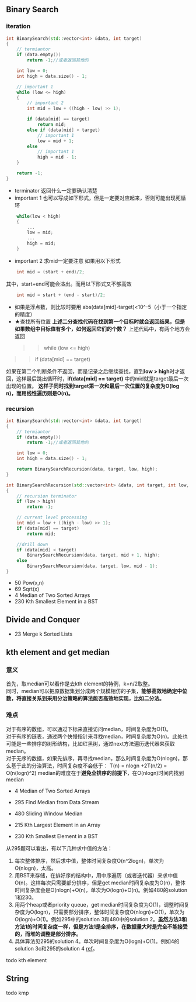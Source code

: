 ## Binary Search

### iteration

```cpp
int BinarySearch(std::vector<int> &data, int target)
{
    // termiantor
    if (data.empty())
        return -1;//或者返回其他的

    int low = 0;
    int high = data.size() - 1;

    // important 1
    while (low <= high)
    {
        // important 2
        int mid = low + ((high - low) >> 1);

        if (data[mid] == target)
            return mid;
        else if (data[mid] < target)
            // important 1
            low = mid + 1;
        else
            // important 1
            high = mid - 1;
    }

    return -1;
}
```

-   terminator 返回什么一定要确认清楚
-   important 1 也可以写成如下形式，但是一定要对应起来，否则可能出现死循环

```cpp
    while(low < high)
    {
        ...
        low = mid;
        ...
        high = mid;
    }
```

-   important 2 求mid一定要注意
    如果用以下形式

```cpp
    int mid = (start + end)/2;
```

其中，start+end可能会溢出。而用以下形式又不够高效

```cpp
    int mid = start + (end - start)/2;
```

-   如果是浮点数，则比较时要用 abs(data[mid]-target)&lt;10^-5（小于一个指定的精度）
-   ★查找所有位置
    **上述二分查找代码在找到第一个目标时就会返回结果，但是如果数组中目标值有多个，如何返回它们的个数？** 上述代码中，有两个地方会返回
    > > while (low &lt;= high)

> > if (data[mid] == target)

如果在第二个判断条件不返回，而是记录之后继续查找，直到**low > high**时才返回，这样最后跳出循环时，**if(data[mid] == target)** 中的mid就是target最后一次出现的位置。
**这样子同时找到target第一次和最后一次位置的复杂度为O(log n)，而用线性遍历则是O(n)。**

### recursion

```cpp
int BinarySearch(std::vector<int> &data, int target)
{
    // termiantor
    if (data.empty())
        return -1;//或者返回其他的

    int low = 0;
    int high = data.size() - 1;

    return BinarySearchRecursion(data, target, low, high);
}

int BinarySearchRecursion(std::vector<int> &data, int target, int low, int high)
{
    // recursion terminator
    if (low > high)
        return -1;

    // current level processing
    int mid = low + ((high - low) >> 1);
    if (data[mid] == target)
        return mid;

    //drill down
    if (data[mid] < target)
        BinarySearchRecursion(data, target, mid + 1, high);
    else
        BinarySearchRecursion(data, target, low, mid - 1);
}
```

-   50 Pow(x,n)
-   69 Sqrt(x)
-   4 Median of Two Sorted Arrays
-   230 Kth Smallest Element in a BST


## Divide and Conquer
* 23 Merge k Sorted Lists


## kth element and get median

### 意义

首先，取median可以看作是去kth element的特例，k=n/2取整。  
同时，median可以把原数据集划分成两个规模相仿的子集，**能够高效地确定中位数，将直接关系到采用分治策略的算法能否高效地实现，比如二分法。**

### 难点

对于有序的数组，可以通过下标来直接访问median，时间复杂度为O(1)。  
对于有序的链表，通过两个快慢指针来寻找median，时间复杂度为O(n)。此处也可能是一些排序的树形结构，比如红黑树，通过next方法遍历迭代器来获取median。  
对于无序的数据，如果先排序，再寻找median，那么时间复杂度为O(nlogn)，那么基于此的分治算法，时间复杂度不会低于：
T(n) = nlogn +2T(n/2) = O(n(logn)^2)
median的难度在于**避免全排序的前提下**，在O(nlogn)时间内找到median  

-   4 Median of Two Sorted Arrays  
-   295 Find Median from Data Stream  
-   480	Sliding Window Median  

-   215 Kth Largest Element in an Array
-   230 Kth Smallest Element in a BST 

从295题可以看出，有以下几种求中值的方法：  
1. 每次整体排序，然后求中值，整体时间复杂度O(n^2logn)，单次为O(nlogn)，太高。  
2. 用BST来存储，在排好序的结构中，用中序遍历（或者迭代器）来求中值O(n)。这样每次只需要部分排序，但是get median时间复杂度为O(n)，整体时间复杂度会是O(nlogn)+O(n)，单次为O(logn)+O(n)。例如480的solution 1和230。  
3. 用两个heap或者priority queue，get median时间复杂度为O(1)，调整时间复杂度为O(logn)，只需要部分排序，整体时间复杂度O(nlogn)+O(1)，单次为O(logn)+O(1)。例如295中的solution 3和480中的solution 2。**虽然方法3和方法1的时间复杂度一样，但是方法1是全排序，在数据量大时是完全不能接受的，而堆的调整是部分排序。**  
4. 具体算法见295的solution 4。单次时间复杂度为O(logn)+O(1)。例如4的solution 3c和295的solution 4 [ref](https://leetcode.com/problems/find-median-from-data-stream/solution/)。  

todo
kth element

## String

todo
kmp
